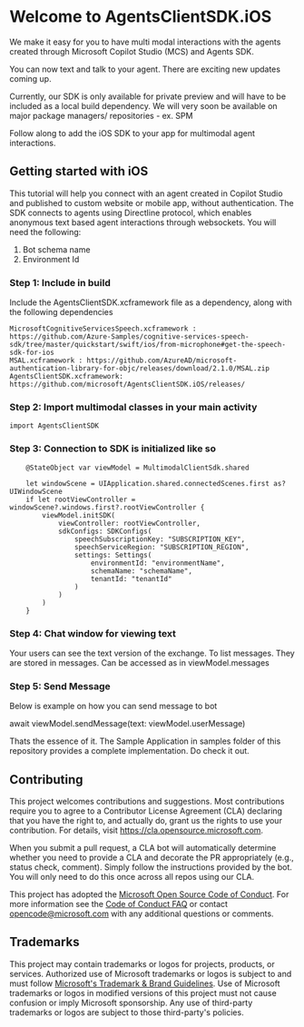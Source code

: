 # Welcome to AgentsClientSDK.iOS

We make it easy for you to have multi modal interactions with the agents created through Microsoft
Copilot Studio (MCS) and Agents SDK.

You can now text and talk to your agent.
There are exciting new updates coming up. 

Currently, our SDK is only available for private preview and will have to be included as a local
build dependency. We will very soon be available on major package managers/ repositories - ex. SPM

Follow along to add the iOS SDK to your app for multimodal agent interactions.

## Getting started with iOS

This tutorial will help you connect with an agent created in Copilot Studio and published to custom
website or mobile app, without authentication.
The SDK connects to agents using Directline protocol, which enables anonymous text based agent
interactions through websockets.
You will need the following:

1. Bot schema name
2. Environment Id

### Step 1: Include in build

Include the AgentsClientSDK.xcframework file as a dependency, along with the following
dependencies

```
MicrosoftCognitiveServicesSpeech.xcframework : https://github.com/Azure-Samples/cognitive-services-speech-sdk/tree/master/quickstart/swift/ios/from-microphone#get-the-speech-sdk-for-ios
MSAL.xcframework : https://github.com/AzureAD/microsoft-authentication-library-for-objc/releases/download/2.1.0/MSAL.zip
AgentsClientSDK.xcframework: https://github.com/microsoft/AgentsClientSDK.iOS/releases/
```

### Step 2: Import multimodal classes in your main activity

``` 
import AgentsClientSDK
```

### Step 3: Connection to SDK is initialized like so

``` 
    @StateObject var viewModel = MultimodalClientSdk.shared

    let windowScene = UIApplication.shared.connectedScenes.first as? UIWindowScene
    if let rootViewController = windowScene?.windows.first?.rootViewController {
        viewModel.initSDK(
            viewController: rootViewController,
            sdkConfigs: SDKConfigs(
                speechSubscriptionKey: "SUBSCRIPTION_KEY",
                speechServiceRegion: "SUBSCRIPTION_REGION",
                settings: Settings(
                    environmentId: "environmentName",
                    schemaName: "schemaName",
                    tenantId: "tenantId"
                )
            )
        )
    }

```

### Step 4: Chat window for viewing text

Your users can see the text version of the exchange.
To list messages. They are stored in messages.
Can be accessed as in viewModel.messages


### Step 5: Send Message
Below is example on how you can send message to bot

await viewModel.sendMessage(text: viewModel.userMessage)


Thats the essence of it.
The Sample Application in samples folder of this repository provides a complete implementation. Do
check it out.

## Contributing

This project welcomes contributions and suggestions. Most contributions require you to agree to a
Contributor License Agreement (CLA) declaring that you have the right to, and actually do, grant us
the rights to use your contribution. For details, visit https://cla.opensource.microsoft.com.

When you submit a pull request, a CLA bot will automatically determine whether you need to provide
a CLA and decorate the PR appropriately (e.g., status check, comment). Simply follow the
instructions
provided by the bot. You will only need to do this once across all repos using our CLA.

This project has adopted
the [Microsoft Open Source Code of Conduct](https://opensource.microsoft.com/codeofconduct/).
For more information see
the [Code of Conduct FAQ](https://opensource.microsoft.com/codeofconduct/faq/) or
contact [opencode@microsoft.com](mailto:opencode@microsoft.com) with any additional questions or
comments.

## Trademarks

This project may contain trademarks or logos for projects, products, or services. Authorized use of
Microsoft
trademarks or logos is subject to and must follow
[Microsoft's Trademark & Brand Guidelines](https://www.microsoft.com/en-us/legal/intellectualproperty/trademarks/usage/general).
Use of Microsoft trademarks or logos in modified versions of this project must not cause confusion
or imply Microsoft sponsorship.
Any use of third-party trademarks or logos are subject to those third-party's policies.
